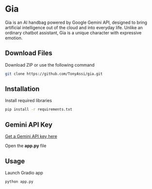 # Gia
Gia is an AI handbag powered by Google Gemini API, designed to bring artificial intelligence out of the cloud and into everyday life. Unlike an ordinary chatbot assistant, Gia is a unique character with expressive emotion.

## Download Files
Download ZIP or use the following command
```bash
git clone https://github.com/TonyAssi/gia.git
```

## Installation
Install required libraries
```bash
pip install -r requirements.txt
```

## Gemini API Key
[Get a Gemini API key here](https://aistudio.google.com/app/u/1/apikey)

Open the **app.py** file

## Usage
Launch Gradio app
```bash
python app.py
```
